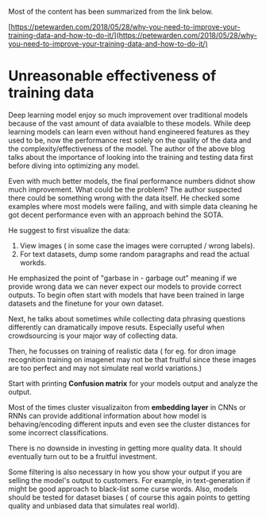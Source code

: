 Most of the content has been summarized from the link below.

[https://petewarden.com/2018/05/28/why-you-need-to-improve-your-training-data-and-how-to-do-it/](https://petewarden.com/2018/05/28/why-you-need-to-improve-your-training-data-and-how-to-do-it/)

# Unreasonable effectiveness of training data
Deep learning model enjoy so much improvement over traditional models because of the vast amount of data avaialble to these
models. While deep learning models can learn even without hand engineered features as they used to be, now the performance rest
solely on the quality of the  data and the complexity/effectiveness of the model. The author of the above blog talks about the
importance of looking into the training and testing data first before diving into optimizing any model.

Even with much better models, the final performance numbers didnot show much improvement. What could be the problem? The author 
suspected there could be something wrong with the data itself. He checked some examples where most models were failing, and with 
simple data cleaning he got decent performance even with an approach behind the SOTA.

He suggest to first visualize the data:
1. View images ( in some case the images were corrupted / wrong labels).
2. For text datasets, dump some random paragraphs and read the actual workds.

He emphasized the point of "garbase in - garbage out" meaning if we provide wrong data we can never expect our models 
to provide correct outputs. To begin often start with models that have been trained in large datasets and the finetune 
for your own dataset.

Next, he talks about sometimes while collecting data phrasing questions differently can dramatically impove resuts.
Especially useful when crowdsourcing is your major way of collecting data.

Then, he focusses on training of realistic data ( for eg. for dron image recognition training on imagenet may not be 
that fruitful since these images are too perfect and may not simulate real world variations.)

Start with printing **Confusion matrix** for your models output and analyze the output.

Most of the times cluster visualizaiton from **embedding layer** in CNNs or RNNs can provide additional information about
how model is behaving/encoding different inputs and even see the cluster distances for some incorrect classifications.

There is no downside in investing in getting more quality data. It should eventually turn out to be a fruitful investment.

Some filtering is also necessary in how you show your output if you are selling the model's output to customers. For example,
in text-generation if might be good approach to black-list some curse words. Also, models should be tested for dataset biases 
( of course this again points to getting quality and unbiased data that simulates real world).


